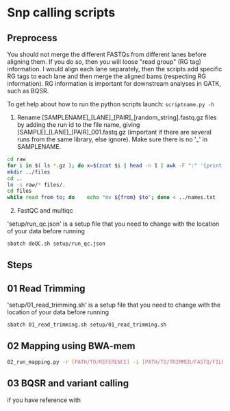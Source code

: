 # Snp calling scripts

## Preprocess

You should not merge the different FASTQs from different lanes before aligning them. If you do so, then you will loose "read group" (RG tag) information. I would align each lane separately, then the scripts add specific RG tags to each lane and then merge the aligned bams (respecting RG information). RG information is important for downstream analyses in GATK, such as  BQSR.  

To get help about how to run the python scripts launch: `scriptname.py -h`

1. Rename [SAMPLENAME]\_[LANE]\_[PAIR]\_[random_string].fastq.gz files by adding the run id to the file name, giving [SAMPLE]\_[LANE]\_[PAIR]\_001.fastq.gz (important if there are several runs from the same library, else ignore). Make sure there is no '_' in SAMPLENAME.  

```bash
cd raw
for i in $( ls *.gz ); do x=$(zcat $i | head -n 1 | awk -F ":" '{print $2}');  sam=$(echo $i | awk -F "_" '{print $1}'); lane=$(echo $i | awk -F "_" '{print $2}');read=$(echo $i | awk -F "_" '{print $3}'); echo -e ${i}'\t'${sam}_${x}_${lane}_${read}_001.fastq.gz; done > ../names.txt  
mkdir ../files
cd ..
ln -s raw/* files/.
cd files
while read from to; do    echo "mv ${from} $to"; done < ../names.txt
```

2. FastQC and multiqc

'setup/run_qc.json' is a setup file that you need to change with the location of your data before running

```bash
sbatch doQC.sh setup/run_qc.json
```

## Steps

## 01 Read Trimming

'setup/01_read_trimming.sh' is a setup file that you need to change with the location of your data before running

```bash
sbatch 01_read_trimming.sh setup/01_read_trimming.sh
```

## 02 Mapping using BWA-mem

```bash
02_run_mapping.py -r [PATH/TO/REFERENCE] -i [PATH/TO/TRIMMED/FASTQ/FILES] -o [PATH/TO/OUTPUT/FOLDERS] -p [PATH/TO/THE/SCRIPTS/FOLDER]
```

## 03 BQSR and variant calling
if you have reference with 
